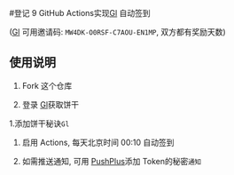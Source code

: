 #登记
9
GitHub Actions实现[Gl][glados] 自动签到

([Gl][glados] 可用邀请码: `MW4DK-O0RSF-C7AOU-EN1MP`, 双方都有奖励天数)

## 使用说明

1. Fork 这个仓库

1. 登录 [Gl][glados]获取饼干

1.添加饼干秘诀`Gl`

1. 启用 Actions, 每天北京时间 00:10 自动签到

1. 如需推送通知, 可用 [PushPlus][pushplus]添加 Token的秘密`通知`

[glados]: https://github.com/glados-network/GLaDOS
[pushplus]: https://www.pushplus.plus/
